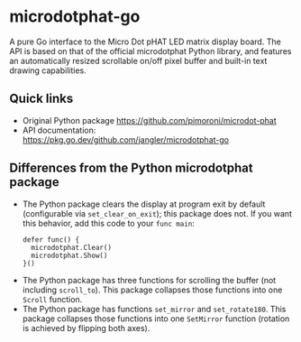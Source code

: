 # microdotphat-go

A pure Go interface to the Micro Dot pHAT LED matrix display board. The API is
based on that of the official microdotphat Python library, and features an
automatically resized scrollable on/off pixel buffer and built-in text drawing
capabilities.

## Quick links

- Original Python package <https://github.com/pimoroni/microdot-phat>
- API documentation: <https://pkg.go.dev/github.com/jangler/microdotphat-go>

## Differences from the Python microdotphat package

- The Python package clears the display at program exit by default
  (configurable via `set_clear_on_exit`); this package does not. If you want
  this behavior, add this code to your `func main`:
  ```
  defer func() {
  	microdotphat.Clear()
  	microdotphat.Show()
  }()
  ```
- The Python package has three functions for scrolling the buffer (not
  including `scroll_to`). This package collapses those functions into one
  `Scroll` function.
- The Python package has functions `set_mirror` and `set_rotate180`. This
  package collapses those functions into one `SetMirror` function (rotation is
  achieved by flipping both axes).
